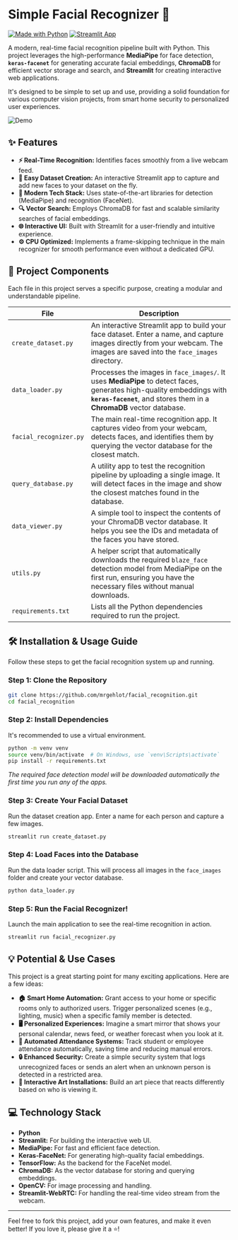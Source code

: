 # Simple Facial Recognizer 🚀

[![Made with Python](https://img.shields.io/badge/Made%20with-Python-1f425f.svg)](https://www.python.org/)
[![Streamlit App](https://static.streamlit.io/badges/streamlit_badge_black_white.svg)](https://streamlit.io/)

A modern, real-time facial recognition pipeline built with Python. This project leverages the high-performance **MediaPipe** for face detection, **`keras-facenet`** for generating accurate facial embeddings, **ChromaDB** for efficient vector storage and search, and **Streamlit** for creating interactive web applications.

It's designed to be simple to set up and use, providing a solid foundation for various computer vision projects, from smart home security to personalized user experiences.

![Demo](https://i.imgur.com/your-demo-image.gif)  <!-- You can replace this with a real GIF of your project! -->

## ✨ Features

- **⚡ Real-Time Recognition:** Identifies faces smoothly from a live webcam feed.
- **📸 Easy Dataset Creation:** An interactive Streamlit app to capture and add new faces to your dataset on the fly.
- **🧠 Modern Tech Stack:** Uses state-of-the-art libraries for detection (MediaPipe) and recognition (FaceNet).
- **🔍 Vector Search:** Employs ChromaDB for fast and scalable similarity searches of facial embeddings.
- **🌐 Interactive UI:** Built with Streamlit for a user-friendly and intuitive experience.
- **⚙️ CPU Optimized:** Implements a frame-skipping technique in the main recognizer for smooth performance even without a dedicated GPU.

## 📂 Project Components

Each file in this project serves a specific purpose, creating a modular and understandable pipeline.

| File                  | Description                                                                                                                                                                                            |
| --------------------- | ------------------------------------------------------------------------------------------------------------------------------------------------------------------------------------------------------ |
| `create_dataset.py`   | An interactive Streamlit app to build your face dataset. Enter a name, and capture images directly from your webcam. The images are saved into the `face_images` directory.                           |
| `data_loader.py`      | Processes the images in `face_images/`. It uses **MediaPipe** to detect faces, generates high-quality embeddings with **`keras-facenet`**, and stores them in a **ChromaDB** vector database.         |
| `facial_recognizer.py`| The main real-time recognition app. It captures video from your webcam, detects faces, and identifies them by querying the vector database for the closest match.                                     |
| `query_database.py`   | A utility app to test the recognition pipeline by uploading a single image. It will detect faces in the image and show the closest matches found in the database.                                     |
| `data_viewer.py`      | A simple tool to inspect the contents of your ChromaDB vector database. It helps you see the IDs and metadata of the faces you have stored.                                                          |
| `utils.py`            | A helper script that automatically downloads the required `blaze_face` detection model from MediaPipe on the first run, ensuring you have the necessary files without manual downloads.              |
| `requirements.txt`    | Lists all the Python dependencies required to run the project.                                                                                                                                          |


## 🛠️ Installation & Usage Guide

Follow these steps to get the facial recognition system up and running.

### Step 1: Clone the Repository

```bash
git clone https://github.com/mrgehlot/facial_recognition.git
cd facial_recognition
```

### Step 2: Install Dependencies

It's recommended to use a virtual environment.

```bash
python -m venv venv
source venv/bin/activate  # On Windows, use `venv\Scripts\activate`
pip install -r requirements.txt
```
*The required face detection model will be downloaded automatically the first time you run any of the apps.*

### Step 3: Create Your Facial Dataset

Run the dataset creation app. Enter a name for each person and capture a few images.

```bash
streamlit run create_dataset.py
```

### Step 4: Load Faces into the Database

Run the data loader script. This will process all images in the `face_images` folder and create your vector database.

```bash
python data_loader.py
```

### Step 5: Run the Facial Recognizer!

Launch the main application to see the real-time recognition in action.

```bash
streamlit run facial_recognizer.py
```

## 💡 Potential & Use Cases

This project is a great starting point for many exciting applications. Here are a few ideas:

- **🏠 Smart Home Automation:** Grant access to your home or specific rooms only to authorized users. Trigger personalized scenes (e.g., lighting, music) when a specific family member is detected.
- **🖥️ Personalized Experiences:** Imagine a smart mirror that shows your personal calendar, news feed, or weather forecast when you look at it.
- **🏢 Automated Attendance Systems:** Track student or employee attendance automatically, saving time and reducing manual errors.
- **🔒 Enhanced Security:** Create a simple security system that logs unrecognized faces or sends an alert when an unknown person is detected in a restricted area.
- **🎨 Interactive Art Installations:** Build an art piece that reacts differently based on who is viewing it.

## 💻 Technology Stack

- **Python**
- **Streamlit:** For building the interactive web UI.
- **MediaPipe:** For fast and efficient face detection.
- **Keras-FaceNet:** For generating high-quality facial embeddings.
- **TensorFlow:** As the backend for the FaceNet model.
- **ChromaDB:** As the vector database for storing and querying embeddings.
- **OpenCV:** For image processing and handling.
- **Streamlit-WebRTC:** For handling the real-time video stream from the webcam.

---

Feel free to fork this project, add your own features, and make it even better! If you love it, please give it a ⭐!
